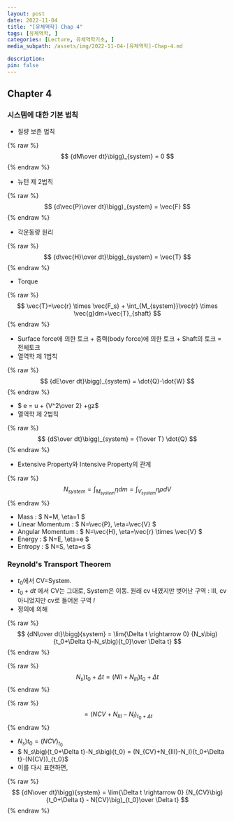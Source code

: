 ```yaml
---
layout: post
date: 2022-11-04
title: "[유체역학] Chap 4"
tags: [유체역학, ]
categories: [Lecture, 유체역학기초, ]
media_subpath: /assets/img/2022-11-04-[유체역학]-Chap-4.md

description:  
pin: false
---
```



## Chapter 4


### 시스템에 대한 기본 법칙

- 질량 보존 법칙

{% raw %}
$$
{dM\over dt}\bigg)_{system} = 0
$$
{% endraw %}

- 뉴턴 제 2법칙

{% raw %}
$$
{d\vec{P}\over dt}\bigg)_{system} = \vec{F}
$$
{% endraw %}

- 각운동량 원리

{% raw %}
$$
{d\vec{H}\over dt}\bigg)_{system} = \vec{T}
$$
{% endraw %}

- Torque

{% raw %}
$$
\vec{T}=\vec{r} \times \vec{F_s} + \int_{M_{system}}\vec{r} \times \vec{g}dm+\vec{T}_{shaft}
$$
{% endraw %}

- Surface force에 의한 토크 + 중력(body force)에 의한 토크 + Shaft의 토크 = 전체토크
- 열역학 제 1법칙

{% raw %}
$$
{dE\over dt}\bigg)_{system} = \dot{Q}-\dot{W}
$$
{% endraw %}

- $ e = u + {V^2\over 2} +gz$
- 열역학 제 2법칙

{% raw %}
$$
{dS\over dt}\bigg)_{system} = {1\over T} \dot{Q}
$$
{% endraw %}

- Extensive Property와 Intensive Property의 관계

{% raw %}
$$
N_{system} = \int_{M_{system}}\eta dm = \int_{V_{system}} \eta \rho dV
$$
{% endraw %}

- Mass : $ N=M, \eta=1 $
- Linear Momentum : $ N=\vec{P}, \eta=\vec{V} $
- Angular Momentum : $ N=\vec{H}, \eta=\vec{r} \times \vec{V} $
- Energy : $ N=E, \eta=e $
- Entropy : $ N=S, \eta=s $

### Reynold's Transport Theorem

- $t_0$에서 CV=System.
- $t_0+dt$ 에서 CV는 그대로, System은 이동. 원래 cv 내였지만 벗어난 구역 : III, cv 아니었지만 cv로 들어온 구역 $I$
- 정의에 의해

{% raw %}
$$
{dN\over dt}\bigg){system} = \lim{\Delta t \rightarrow 0} {N_s\big){t_0+\Delta t}-N_s\big){t_0}\over \Delta t}
$$
{% endraw %}


{% raw %}
$$
N_s\big){t_0+\Delta t}=(N{II}+N_{III}){t_0+\Delta t}
$$
{% endraw %}


{% raw %}
$$
=(N{CV}+N_{III}-N_I)_{t_0+\Delta t}
$$
{% endraw %}

- $N_s\big){t_0}=(N{CV})_{t_0}$
- $ N_s\big){t_0+\Delta t}-N_s\big){t_0} = (N_{CV}+N_{III}-N_I){t_0+\Delta t}-(N{CV})_{t_0}$
- 이를 다시 표현하면,

{% raw %}
$$
{dN\over dt}\bigg){system} = \lim{\Delta t \rightarrow 0} {N_{CV}\big){t_0+\Delta t} - N{CV}\big)_{t_0}\over \Delta t}
$$
{% endraw %}

